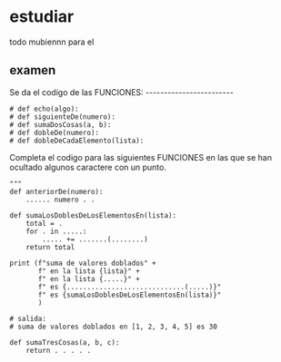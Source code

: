 # estudiar 

todo mubiennn
para el

## examen

Se da el codigo de las FUNCIONES: ------------------------ 

```python:
# def echo(algo):
# def siguienteDe(numero):
# def sumaDosCosas(a, b):
# def dobleDe(numero):
# def dobleDeCadaElemento(lista):
```

Completa el codigo para las siguientes FUNCIONES 
en las que se han ocultado algunos caractere con un punto.

```python:
"""
def anteriorDe(numero):
    ...... numero . .

def sumaLosDoblesDeLosElementosEn(lista):
    total = .
    for . in .....:
        ..... += .......(........)
    return total

print (f"suma de valores doblados" +
       f" en la lista {lista}" + 
       f" en la lista {.....}" + 
       f" es {.............................(.....)}"
       f" es {sumaLosDoblesDeLosElementosEn(lista)}"
       )

# salida:
# suma de valores doblados en [1, 2, 3, 4, 5] es 30

def sumaTresCosas(a, b, c):
    return . . . . .
```
